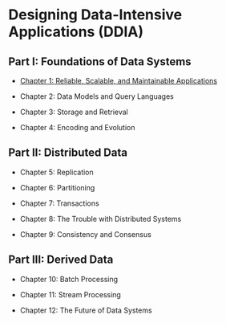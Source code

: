 # Designing Data-Intensive Applications (DDIA)

## Part I: Foundations of Data Systems

- [Chapter 1: Reliable, Scalable, and Maintainable Applications](./chapter01.md)

- Chapter 2: Data Models and Query Languages

- Chapter 3: Storage and Retrieval

- Chapter 4: Encoding and Evolution

## Part II: Distributed Data

- Chapter 5: Replication

- Chapter 6: Partitioning

- Chapter 7: Transactions

- Chapter 8: The Trouble with Distributed Systems

- Chapter 9: Consistency and Consensus

## Part III: Derived Data

- Chapter 10: Batch Processing

- Chapter 11: Stream Processing

- Chapter 12: The Future of Data Systems
